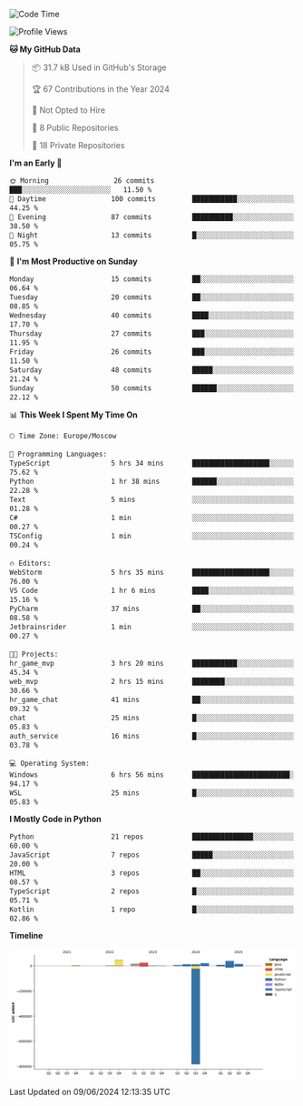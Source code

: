 <!--START_SECTION:waka-->
![Code Time](http://img.shields.io/badge/Code%20Time-357%20hrs%2014%20mins-blue)

![Profile Views](http://img.shields.io/badge/Profile%20Views-2-blue)

**🐱 My GitHub Data** 

> 📦 31.7 kB Used in GitHub's Storage 
 > 
> 🏆 67 Contributions in the Year 2024
 > 
> 🚫 Not Opted to Hire
 > 
> 📜 8 Public Repositories 
 > 
> 🔑 18 Private Repositories 
 > 
**I'm an Early 🐤** 

```text
🌞 Morning                26 commits          ███░░░░░░░░░░░░░░░░░░░░░░   11.50 % 
🌆 Daytime                100 commits         ███████████░░░░░░░░░░░░░░   44.25 % 
🌃 Evening                87 commits          ██████████░░░░░░░░░░░░░░░   38.50 % 
🌙 Night                  13 commits          █░░░░░░░░░░░░░░░░░░░░░░░░   05.75 % 
```
📅 **I'm Most Productive on Sunday** 

```text
Monday                   15 commits          ██░░░░░░░░░░░░░░░░░░░░░░░   06.64 % 
Tuesday                  20 commits          ██░░░░░░░░░░░░░░░░░░░░░░░   08.85 % 
Wednesday                40 commits          ████░░░░░░░░░░░░░░░░░░░░░   17.70 % 
Thursday                 27 commits          ███░░░░░░░░░░░░░░░░░░░░░░   11.95 % 
Friday                   26 commits          ███░░░░░░░░░░░░░░░░░░░░░░   11.50 % 
Saturday                 48 commits          █████░░░░░░░░░░░░░░░░░░░░   21.24 % 
Sunday                   50 commits          ██████░░░░░░░░░░░░░░░░░░░   22.12 % 
```


📊 **This Week I Spent My Time On** 

```text
🕑︎ Time Zone: Europe/Moscow

💬 Programming Languages: 
TypeScript               5 hrs 34 mins       ███████████████████░░░░░░   75.62 % 
Python                   1 hr 38 mins        ██████░░░░░░░░░░░░░░░░░░░   22.28 % 
Text                     5 mins              ░░░░░░░░░░░░░░░░░░░░░░░░░   01.28 % 
C#                       1 min               ░░░░░░░░░░░░░░░░░░░░░░░░░   00.27 % 
TSConfig                 1 min               ░░░░░░░░░░░░░░░░░░░░░░░░░   00.24 % 

🔥 Editors: 
WebStorm                 5 hrs 35 mins       ███████████████████░░░░░░   76.00 % 
VS Code                  1 hr 6 mins         ████░░░░░░░░░░░░░░░░░░░░░   15.16 % 
PyCharm                  37 mins             ██░░░░░░░░░░░░░░░░░░░░░░░   08.58 % 
Jetbrainsrider           1 min               ░░░░░░░░░░░░░░░░░░░░░░░░░   00.27 % 

🐱‍💻 Projects: 
hr_game_mvp              3 hrs 20 mins       ███████████░░░░░░░░░░░░░░   45.34 % 
web_mvp                  2 hrs 15 mins       ████████░░░░░░░░░░░░░░░░░   30.66 % 
hr_game_chat             41 mins             ██░░░░░░░░░░░░░░░░░░░░░░░   09.32 % 
chat                     25 mins             █░░░░░░░░░░░░░░░░░░░░░░░░   05.83 % 
auth_service             16 mins             █░░░░░░░░░░░░░░░░░░░░░░░░   03.78 % 

💻 Operating System: 
Windows                  6 hrs 56 mins       ████████████████████████░   94.17 % 
WSL                      25 mins             █░░░░░░░░░░░░░░░░░░░░░░░░   05.83 % 
```

**I Mostly Code in Python** 

```text
Python                   21 repos            ███████████████░░░░░░░░░░   60.00 % 
JavaScript               7 repos             █████░░░░░░░░░░░░░░░░░░░░   20.00 % 
HTML                     3 repos             ██░░░░░░░░░░░░░░░░░░░░░░░   08.57 % 
TypeScript               2 repos             █░░░░░░░░░░░░░░░░░░░░░░░░   05.71 % 
Kotlin                   1 repo              █░░░░░░░░░░░░░░░░░░░░░░░░   02.86 % 
```



**Timeline**

![Lines of Code chart](https://raw.githubusercontent.com/adlemx/adlemx/main/assets/bar_graph.png)


 Last Updated on 09/06/2024 12:13:35 UTC
<!--END_SECTION:waka-->
